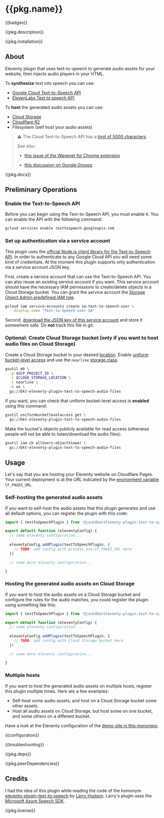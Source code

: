 # {{pkg.name}}

{{badges}}

{{pkg.description}}

<!-- toc -->

{{pkg.installation}}

## About

Eleventy plugin that uses text-to-speech to generate audio assets for your website, then injects audio players in your HTML.

To **synthesize** text into speech you can use:

- [Google Cloud Text-to-Speech API](https://cloud.google.com/text-to-speech)
- [ElevenLabs Text to speech API](https://elevenlabs.io/docs/api-reference/text-to-speech)

To **host** the generated audio assets you can use:

- [Cloud Storage](https://cloud.google.com/storage)
- [Cloudflare R2](https://www.cloudflare.com/developer-platform/r2/)
- Filesystem (self host your audio assets)

> :warning: The Cloud Text-to-Speech API has a [limit of 5000 characters](https://cloud.google.com/text-to-speech/quotas).
>
> See also:
>
> - [this issue of the Wavenet for Chrome extension](https://github.com/wavenet-for-chrome/extension/issues/12)
>
> - [this discussion on Google Groups](https://groups.google.com/g/google-translate-api/c/2JsRdq0tEdA)

{{pkg.docs}}

## Preliminary Operations

### Enable the Text-to-Speech API

Before you can begin using the Text-to-Speech API, you must enable it. You can enable the API with the following command:

```sh
gcloud services enable texttospeech.googleapis.com
```

### Set up authentication via a service account

This plugin uses the [official Node.js client library for the Text-to-Speech API](https://github.com/googleapis/nodejs-text-to-speech). In order to authenticate to any Google Cloud API you will need some kind of credentials. At the moment this plugin supports only authentication via a service account JSON key.

First, create a service account that can use the Text-to-Speech API. You can also reuse an existing service account if you want. This service account should have the necessary IAM permissions to create/delete objects in a Cloud Storage bucket. You can grant the service account the [Storage Object Admin predefined IAM role](https://cloud.google.com/storage/docs/access-control/iam-roles).

```sh
gcloud iam service-accounts create sa-text-to-speech-user \
  --display-name "Text-to-Speech user SA"
```

Second, [download the JSON key of this service account](https://cloud.google.com/iam/docs/creating-managing-service-account-keys) and store it somewhere safe. Do **not** track this file in git.

### Optional: Create Cloud Storage bucket (only if you want to host audio files on Cloud Storage)

Create a Cloud Storage bucket in your desired [location](https://cloud.google.com/storage/docs/locations). Enable [uniform bucket-level access](https://cloud.google.com/storage/docs/uniform-bucket-level-access) and use the `nearline` [storage class](https://cloud.google.com/storage/docs/storage-classes).

```sh
gsutil mb \
  -p $GCP_PROJECT_ID \
  -l $CLOUD_STORAGE_LOCATION \
  -c nearline \
  -b on \
  gs://bkt-eleventy-plugin-text-to-speech-audio-files
```

If you want, you can check that uniform bucket-level access is **enabled** using this command:

```sh
gsutil uniformbucketlevelaccess get \
  gs://bkt-eleventy-plugin-text-to-speech-audio-files
```

Make the bucket's objects publicly available for read access (otherwise people will not be able to listen/download the audio files):

```sh
gsutil iam ch allUsers:objectViewer \
  gs://bkt-eleventy-plugin-text-to-speech-audio-files
```

## Usage

Let's say that you are hosting your Eleventy website on Cloudflare Pages. Your current deployment is at the URL indicated by the [environment variable](https://developers.cloudflare.com/pages/platform/build-configuration/#environment-variables) `CF_PAGES_URL`.

### Self-hosting the generated audio assets

If you want to self-host the audio assets that this plugin generates and use all default options, you can register the plugin with this code:

```js
import { textToSpeechPlugin } from '@jackdbd/eleventy-plugin-text-to-speech'

export default function (eleventyConfig) {
  // some eleventy configuration...
  
  eleventyConfig.addPlugin(textToSpeechPlugin, {
    // TODO: add config with process.env.CF_PAGES_URL here
  })

  // some more eleventy configuration...

}
```

### Hosting the generated audio assets on Cloud Storage

If you want to host the audio assets on a Cloud Storage bucket and configure the rules for the audio matches, you could register the plugin using something like this:

```js
import { textToSpeechPlugin } from '@jackdbd/eleventy-plugin-text-to-speech'

export default function (eleventyConfig) {
  // some eleventy configuration...
  
  eleventyConfig.addPlugin(textToSpeechPlugin, {
    // TODO: add config with Cloud Storage bucket here
  })

  // some more eleventy configuration...

}
```

### Multiple hosts

If you want to host the generated audio assets on multiple hosts, register this plugin multiple times. Here are a few examples:

- Self-host some audio assets, and host on a Cloud Storage bucket some other assets.
- Host all audio assets on Cloud Storage, but host some on one bucket, and some others on a different bucket.

Have a look at the Eleventy configuration of the [demo-site in this monorepo](../demo-site/README.md).

{{configuration}}

{{troubleshooting}}

{{pkg.deps}}

{{pkg.peerDependencies}}

## Credits

I had the idea of this plugin while reading the code of the homonym [eleventy-plugin-text-to-speech](https://github.com/larryhudson/eleventy-plugin-text-to-speech) by [Larry Hudson](https://larryhudson.io/). Larry's plugin uses the [Microsoft Azure Speech SDK](https://docs.microsoft.com/en-us/azure/cognitive-services/speech-service/speech-sdk).

{{pkg.license}}

